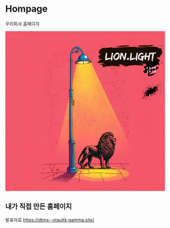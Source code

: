 # Hompage
우리회사 홈페이지

![My Home Logo](logo.png)

## 내가 직접 만든 홈페이지
발표자료 https://dtms--xtaultk.gamma.site/


